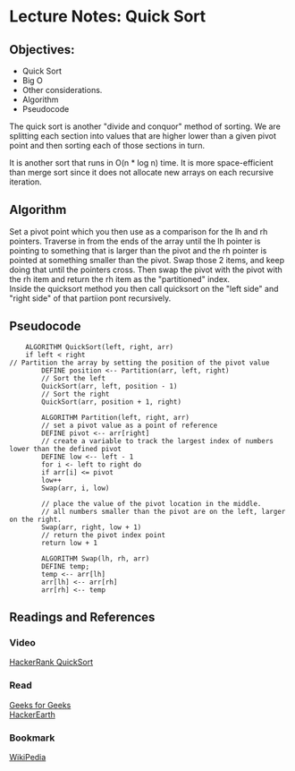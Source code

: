 # Lecture Notes: Quick Sort

## Objectives:   
- Quick Sort
- Big O
- Other considerations.
- Algorithm
- Pseudocode

The quick sort is another "divide and conquor" method of sorting.  We are splitting each section into values that are higher lower than a given pivot point and then sorting each of those sections in turn.

It is another sort that runs in O(n * log n) time.  It is more space-efficient than merge sort since it does not allocate new arrays on each recursive iteration.

## Algorithm  
Set a pivot point which you then use as a comparison for the lh and rh pointers.  Traverse in from the ends of the array until the lh pointer is pointing to something that is larger than the pivot and the rh pointer is pointed at something smaller than the pivot.
Swap those 2 items, and keep doing that until the pointers cross.  Then swap the pivot with the pivot with the rh item and return the rh item as the "partitioned" index.  
Inside the quicksort method you then call quicksort on the "left side" and "right side" of that partiion pont recursively.


## Pseudocode
```
    ALGORITHM QuickSort(left, right, arr)
    if left < right
// Partition the array by setting the position of the pivot value
        DEFINE position <-- Partition(arr, left, right)
        // Sort the left
        QuickSort(arr, left, position - 1)
        // Sort the right
        QuickSort(arr, position + 1, right)

        ALGORITHM Partition(left, right, arr)
        // set a pivot value as a point of reference
        DEFINE pivot <-- arr[right]
        // create a variable to track the largest index of numbers lower than the defined pivot
        DEFINE low <-- left - 1
        for i <- left to right do
        if arr[i] <= pivot
        low++
        Swap(arr, i, low)

        // place the value of the pivot location in the middle.
        // all numbers smaller than the pivot are on the left, larger on the right.
        Swap(arr, right, low + 1)
        // return the pivot index point
        return low + 1

        ALGORITHM Swap(lh, rh, arr)
        DEFINE temp;
        temp <-- arr[lh]
        arr[lh] <-- arr[rh]
        arr[rh] <-- temp

```
## Readings and References


### Video  
[HackerRank QuickSort](https://www.youtube.com/watch?v=SLauY6PpjW4)

### Read  
[Geeks for Geeks](https://www.geeksforgeeks.org/quick-sort/)  
[HackerEarth](https://www.hackerearth.com/practice/algorithms/sorting/quick-sort/tutorial/)  

### Bookmark

[WikiPedia](https://en.wikipedia.org/wiki/Quicksort)
